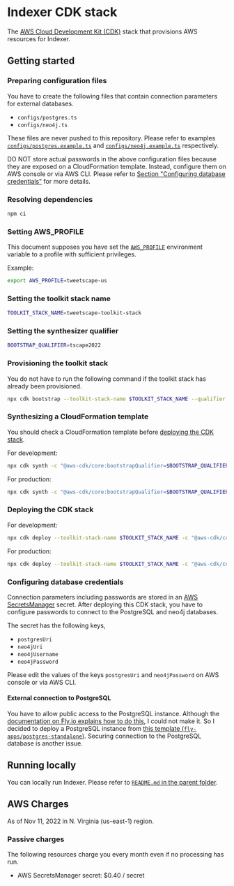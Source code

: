 # Indexer CDK stack

The [AWS Cloud Development Kit (CDK)](https://docs.aws.amazon.com/cdk/v2/guide/home.html) stack that provisions AWS resources for Indexer.

## Getting started

### Preparing configuration files

You have to create the following files that contain connection parameters for external databases.
- `configs/postgres.ts`
- `configs/neo4j.ts`

These files are never pushed to this repository.
Please refer to examples [`configs/postgres.example.ts`](./configs/postgres.example.ts) and [`configs/neo4j.example.ts`](./configs/neo4j.example.ts) respectively.

DO NOT store actual passwords in the above configuration files because they are exposed on a CloudFormation template.
Instead, configure them on AWS console or via AWS CLI.
Please refer to [Section "Configuring database credentials"](#configuring-database-credentials) for more details.

### Resolving dependencies

```sh
npm ci
```

### Setting AWS_PROFILE

This document supposes you have set the [`AWS_PROFILE`](https://docs.aws.amazon.com/cli/latest/userguide/cli-configure-profiles.html) environment variable to a profile with sufficient privileges.

Example:
```sh
export AWS_PROFILE=tweetscape-us
```

### Setting the toolkit stack name

```sh
TOOLKIT_STACK_NAME=tweetscape-toolkit-stack
```

### Setting the synthesizer qualifier

```sh
BOOTSTRAP_QUALIFIER=tscape2022
```

### Provisioning the toolkit stack

You do not have to run the following command if the toolkit stack has already been provisioned.

```sh
npx cdk bootstrap --toolkit-stack-name $TOOLKIT_STACK_NAME --qualifier $BOOTSTRAP_QUALIFIER
```

### Synthesizing a CloudFormation template

You should check a CloudFormation template before [deploying the CDK stack](#deploying-the-cdk-stack).

For development:
```sh
npx cdk synth -c "@aws-cdk/core:bootstrapQualifier=$BOOTSTRAP_QUALIFIER"
```

For production:
```sh
npx cdk synth -c "@aws-cdk/core:bootstrapQualifier=$BOOTSTRAP_QUALIFIER" -c tweetscape:stage=production
```

### Deploying the CDK stack

For development:
```sh
npx cdk deploy --toolkit-stack-name $TOOLKIT_STACK_NAME -c "@aws-cdk/core:bootstrapQualifier=$BOOTSTRAP_QUALIFIER"
```

For production:
```sh
npx cdk deploy --toolkit-stack-name $TOOLKIT_STACK_NAME -c "@aws-cdk/core:bootstrapQualifier=$BOOTSTRAP_QUALIFIER" -c tweetscape:stage=production
```

### Configuring database credentials

Connection parameters including passwords are stored in an [AWS SecretsManager](https://docs.aws.amazon.com/secretsmanager/latest/userguide/intro.html) secret.
After deploying this CDK stack, you have to configure passwords to connect to the PostgreSQL and neo4j databases.

The secret has the following keys,
- `postgresUri`
- `neo4jUri`
- `neo4jUsername`
- `neo4jPassword`

Please edit the values of the keys `postgresUri` and `neo4jPassword` on AWS console or via AWS CLI.

#### External connection to PostgreSQL

You have to allow public access to the PostgreSQL instance.
Although the [documentation on Fly.io explains how to do this](https://fly.io/docs/postgres/the-basics/connecting/#connecting-external-services), I could not make it.
So I decided to deploy a PostgreSQL instance from [this template (`fly-apps/postgres-standalone`)](https://github.com/fly-apps/postgres-standalone).
Securing connection to the PostgreSQL database is another issue.

## Running locally

You can locally run Indexer.
Please refer to [`README.md` in the parent folder](../README.md).

## AWS Charges

As of Nov 11, 2022 in N. Virginia (us-east-1) region.

### Passive charges

The following resources charge you every month even if no processing has run.
- AWS SecretsManager secret: $0.40 / secret